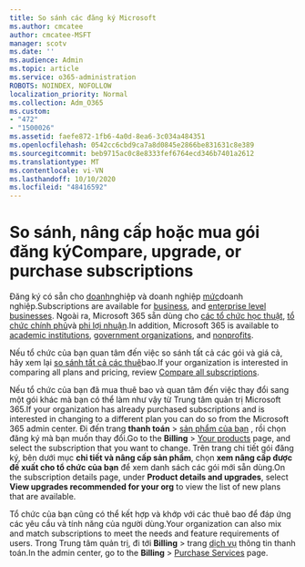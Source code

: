 ```yaml
---
title: So sánh các đăng ký Microsoft
ms.author: cmcatee
author: cmcatee-MSFT
manager: scotv
ms.date: ''
ms.audience: Admin
ms.topic: article
ms.service: o365-administration
ROBOTS: NOINDEX, NOFOLLOW
localization_priority: Normal
ms.collection: Adm_O365
ms.custom:
- "472"
- "1500026"
ms.assetid: faefe872-1fb6-4a0d-8ea6-3c034a484351
ms.openlocfilehash: 0542cc6cbd9ca7a8d0845e2866be831631c8e389
ms.sourcegitcommit: beb9715ac0c8e8333fef6764ecd346b7401a2612
ms.translationtype: MT
ms.contentlocale: vi-VN
ms.lasthandoff: 10/10/2020
ms.locfileid: "48416592"
---
```

# <a name="compare-upgrade-or-purchase-subscriptions"></a><span data-ttu-id="b5e51-102">So sánh, nâng cấp hoặc mua gói đăng ký</span><span class="sxs-lookup"><span data-stu-id="b5e51-102">Compare, upgrade, or purchase subscriptions</span></span>
  
<span data-ttu-id="b5e51-103">Đăng ký có sẵn cho [doanh](https://www.microsoft.com/microsoft-365/business/compare-all-microsoft-365-business-products?tab=2&rtc=1)nghiệp và doanh nghiệp [mức](https://www.microsoft.com/microsoft-365/enterprise/compare-office-365-plans?rtc=1)doanh nghiệp.</span><span class="sxs-lookup"><span data-stu-id="b5e51-103">Subscriptions are available for [business](https://www.microsoft.com/microsoft-365/business/compare-all-microsoft-365-business-products?tab=2&rtc=1), and [enterprise level businesses](https://www.microsoft.com/microsoft-365/enterprise/compare-office-365-plans?rtc=1).</span></span> <span data-ttu-id="b5e51-104">Ngoài ra, Microsoft 365 sẵn dùng cho [các tổ chức học thuật](https://www.microsoft.com/microsoft-365/academic/compare-office-365-education-plans?rtc=1&activetab=tab%3aprimaryr1), [tổ chức chính phủ](https://www.microsoft.com/microsoft-365/government/compare-office-365-government-plans?rtc=1)và [phi lợi nhuận](https://www.microsoft.com/microsoft-365/nonprofit/office-365-nonprofit-plans-and-pricing?&rtc=1&activetab=tab%3aprimaryr1).</span><span class="sxs-lookup"><span data-stu-id="b5e51-104">In addition, Microsoft 365 is available to [academic institutions](https://www.microsoft.com/microsoft-365/academic/compare-office-365-education-plans?rtc=1&activetab=tab%3aprimaryr1), [government organizations](https://www.microsoft.com/microsoft-365/government/compare-office-365-government-plans?rtc=1), and [nonprofits](https://www.microsoft.com/microsoft-365/nonprofit/office-365-nonprofit-plans-and-pricing?&rtc=1&activetab=tab%3aprimaryr1).</span></span>
  
<span data-ttu-id="b5e51-105">Nếu tổ chức của bạn quan tâm đến việc so sánh tất cả các gói và giá cả, hãy xem lại [so sánh tất cả các thuê](https://www.microsoft.com/microsoft-365/enterprise/compare-office-365-plans?rtc=1)bao.</span><span class="sxs-lookup"><span data-stu-id="b5e51-105">If your organization is interested in comparing all plans and pricing, review [Compare all subscriptions](https://www.microsoft.com/microsoft-365/enterprise/compare-office-365-plans?rtc=1).</span></span>
  
<span data-ttu-id="b5e51-106">Nếu tổ chức của bạn đã mua thuê bao và quan tâm đến việc thay đổi sang một gói khác mà bạn có thể làm như vậy từ Trung tâm quản trị Microsoft 365.</span><span class="sxs-lookup"><span data-stu-id="b5e51-106">If your organization has already purchased subscriptions and is interested in changing to a different plan you can do so from the Microsoft 365 admin center.</span></span> <span data-ttu-id="b5e51-107">Đi đến trang **thanh toán** \> [sản phẩm của bạn](https://go.microsoft.com/fwlink/p/?linkid=842054) , rồi chọn đăng ký mà bạn muốn thay đổi.</span><span class="sxs-lookup"><span data-stu-id="b5e51-107">Go to the **Billing** \> [Your products](https://go.microsoft.com/fwlink/p/?linkid=842054) page, and select the subscription that you want to change.</span></span> <span data-ttu-id="b5e51-108">Trên trang chi tiết gói đăng ký, bên dưới mục **chi tiết và nâng cấp sản phẩm**, chọn **xem nâng cấp được đề xuất cho tổ chức của bạn** để xem danh sách các gói mới sẵn dùng.</span><span class="sxs-lookup"><span data-stu-id="b5e51-108">On the subscription details page, under **Product details and upgrades**, select **View upgrades recommended for your org** to view the list of new plans that are available.</span></span>
  
<span data-ttu-id="b5e51-109">Tổ chức của bạn cũng có thể kết hợp và khớp với các thuê bao để đáp ứng các yêu cầu và tính năng của người dùng.</span><span class="sxs-lookup"><span data-stu-id="b5e51-109">Your organization can also mix and match subscriptions to meet the needs and feature requirements of users.</span></span> <span data-ttu-id="b5e51-110">Trong Trung tâm quản trị, đi tới **Billing** \> trang [dịch vụ](https://go.microsoft.com/fwlink/p/?linkid=868433) thông tin thanh toán.</span><span class="sxs-lookup"><span data-stu-id="b5e51-110">In the admin center, go to the **Billing** \> [Purchase Services](https://go.microsoft.com/fwlink/p/?linkid=868433) page.</span></span> 